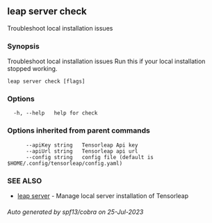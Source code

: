## leap server check

Troubleshoot local installation issues

### Synopsis

Troubleshoot local installation issues
  Run this if your local installation stopped working.
    

```
leap server check [flags]
```

### Options

```
  -h, --help   help for check
```

### Options inherited from parent commands

```
      --apiKey string   Tensorleap Api key
      --apiUrl string   Tensorleap api url
      --config string   config file (default is $HOME/.config/tensorleap/config.yaml)
```

### SEE ALSO

* [leap server](leap_server.md)	 - Manage local server installation of Tensorleap

###### Auto generated by spf13/cobra on 25-Jul-2023

